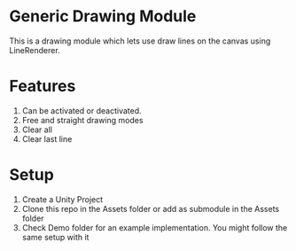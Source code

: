# Generic Drawing Module

This is a drawing module which lets use draw lines on the canvas using LineRenderer. 

# Features

1. Can be activated or deactivated. 
2. Free and straight drawing modes
3. Clear all
4. Clear last line

# Setup

1. Create a Unity Project
2. Clone this repo in the Assets folder or add as submodule in the Assets folder
3. Check Demo folder for an example implementation. You might follow the same setup with it


